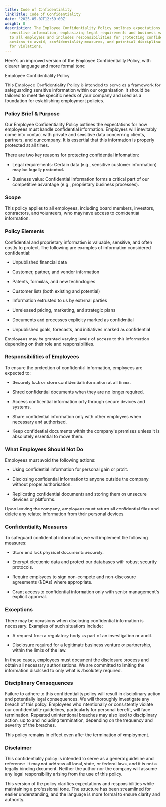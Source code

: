```yaml
---
title: Code of Confidentiality
linkTitle: Code of Confidentiality
date: '2025-05-09T12:59:00Z'
weight: 0
description: The Employee Confidentiality Policy outlines expectations for handling
  sensitive information, emphasizing legal requirements and business value. It applies
  to all employees and includes responsibilities for protecting confidential data,
  actions to avoid, confidentiality measures, and potential disciplinary consequences
  for violations.
---
```



Here's an improved version of the Employee Confidentiality Policy, with clearer language and more formal tone:

<!-- Unsupported block type: divider -->

Employee Confidentiality Policy

This Employee Confidentiality Policy is intended to serve as a framework for safeguarding sensitive information within our organisation. It should be tailored to meet the specific needs of your company and used as a foundation for establishing employment policies.

### Policy Brief & Purpose

Our Employee Confidentiality Policy outlines the expectations for how employees must handle confidential information. Employees will inevitably come into contact with private and sensitive data concerning clients, partners, and our company. It is essential that this information is properly protected at all times.

There are two key reasons for protecting confidential information:

- Legal requirements: Certain data (e.g., sensitive customer information) may be legally protected.

- Business value: Confidential information forms a critical part of our competitive advantage (e.g., proprietary business processes).

### Scope

This policy applies to all employees, including board members, investors, contractors, and volunteers, who may have access to confidential information.

### Policy Elements

Confidential and proprietary information is valuable, sensitive, and often costly to protect. The following are examples of information considered confidential:

- Unpublished financial data

- Customer, partner, and vendor information

- Patents, formulas, and new technologies

- Customer lists (both existing and potential)

- Information entrusted to us by external parties

- Unreleased pricing, marketing, and strategic plans

- Documents and processes explicitly marked as confidential

- Unpublished goals, forecasts, and initiatives marked as confidential

Employees may be granted varying levels of access to this information depending on their role and responsibilities.

### Responsibilities of Employees

To ensure the protection of confidential information, employees are expected to:

- Securely lock or store confidential information at all times.

- Shred confidential documents when they are no longer required.

- Access confidential information only through secure devices and systems.

- Share confidential information only with other employees when necessary and authorised.

- Keep confidential documents within the company's premises unless it is absolutely essential to move them.

### What Employees Should Not Do

Employees must avoid the following actions:

- Using confidential information for personal gain or profit.

- Disclosing confidential information to anyone outside the company without proper authorisation.

- Replicating confidential documents and storing them on unsecure devices or platforms.

Upon leaving the company, employees must return all confidential files and delete any related information from their personal devices.

### Confidentiality Measures

To safeguard confidential information, we will implement the following measures:

- Store and lock physical documents securely.

- Encrypt electronic data and protect our databases with robust security protocols.

- Require employees to sign non-compete and non-disclosure agreements (NDAs) where appropriate.

- Grant access to confidential information only with senior management's explicit approval.

### Exceptions

There may be occasions when disclosing confidential information is necessary. Examples of such situations include:

- A request from a regulatory body as part of an investigation or audit.

- Disclosure required for a legitimate business venture or partnership, within the limits of the law.

In these cases, employees must document the disclosure process and obtain all necessary authorisations. We are committed to limiting the information disclosed to only what is absolutely required.

### Disciplinary Consequences

Failure to adhere to this confidentiality policy will result in disciplinary action and potentially legal consequences. We will thoroughly investigate any breach of this policy. Employees who intentionally or consistently violate our confidentiality guidelines, particularly for personal benefit, will face termination. Repeated unintentional breaches may also lead to disciplinary action, up to and including termination, depending on the frequency and severity of the breaches.

This policy remains in effect even after the termination of employment.

### Disclaimer

This confidentiality policy is intended to serve as a general guideline and reference. It may not address all local, state, or federal laws, and it is not a legally binding document. Neither the author nor the company will assume any legal responsibility arising from the use of this policy.

<!-- Unsupported block type: divider -->

This version of the policy clarifies expectations and responsibilities while maintaining a professional tone. The structure has been streamlined for easier understanding, and the language is more formal to ensure clarity and authority.



<!-- Unsupported block type: embed -->